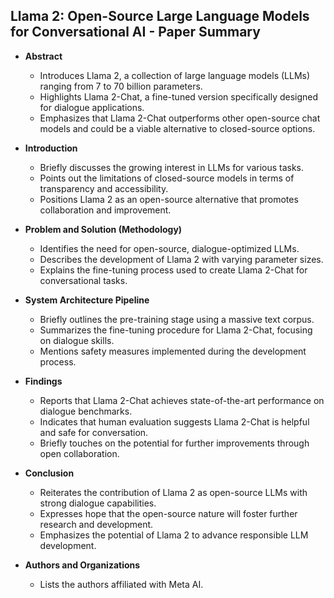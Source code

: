 ## Llama 2: Open-Source Large Language Models for Conversational AI - Paper Summary

* **Abstract**
    * Introduces Llama 2, a collection of large language models (LLMs) ranging from 7 to 70 billion parameters.
    * Highlights Llama 2-Chat, a fine-tuned version specifically designed for dialogue applications.
    * Emphasizes that Llama 2-Chat outperforms other open-source chat models and could be a viable alternative to closed-source options.

* **Introduction**
    * Briefly discusses the growing interest in LLMs for various tasks.
    * Points out the limitations of closed-source models in terms of transparency and accessibility.
    * Positions Llama 2 as an open-source alternative that promotes collaboration and improvement.

* **Problem and Solution (Methodology)**
    * Identifies the need for open-source, dialogue-optimized LLMs.
    * Describes the development of Llama 2 with varying parameter sizes.
    * Explains the fine-tuning process used to create Llama 2-Chat for conversational tasks.

* **System Architecture Pipeline**
    * Briefly outlines the pre-training stage using a massive text corpus.
    * Summarizes the fine-tuning procedure for Llama 2-Chat, focusing on dialogue skills.
    * Mentions safety measures implemented during the development process.

* **Findings**
    * Reports that Llama 2-Chat achieves state-of-the-art performance on dialogue benchmarks.
    * Indicates that human evaluation suggests Llama 2-Chat is helpful and safe for conversation.
    * Briefly touches on the potential for further improvements through open collaboration.

* **Conclusion**
    * Reiterates the contribution of Llama 2 as open-source LLMs with strong dialogue capabilities.
    * Expresses hope that the open-source nature will foster further research and development.
    * Emphasizes the potential of Llama 2 to advance responsible LLM development.

* **Authors and Organizations**
    * Lists the authors affiliated with Meta AI. 